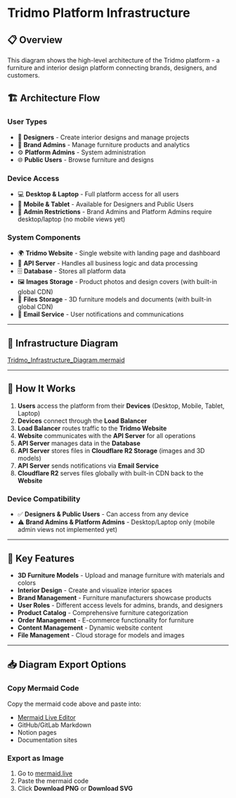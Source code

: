 # Tridmo Platform Infrastructure

## 📋 Overview

This diagram shows the high-level architecture of the Tridmo platform - a furniture and interior design platform connecting brands, designers, and customers.

## 🏗️ Architecture Flow

### **User Types**
- 👤 **Designers** - Create interior designs and manage projects
- 🏢 **Brand Admins** - Manage furniture products and analytics  
- ⚙️ **Platform Admins** - System administration
- 🌐 **Public Users** - Browse furniture and designs

### **Device Access**
- 💻 **Desktop & Laptop** - Full platform access for all users
- 📱 **Mobile & Tablet** - Available for Designers and Public Users
- 🚫 **Admin Restrictions** - Brand Admins and Platform Admins require desktop/laptop (no mobile views yet)

### **System Components**
- 🌍 **Tridmo Website** - Single website with landing page and dashboard
- 🚀 **API Server** - Handles all business logic and data processing
- 🗄️ **Database** - Stores all platform data
- 🖼️ **Images Storage** - Product photos and design covers (with built-in global CDN)
- 📁 **Files Storage** - 3D furniture models and documents (with built-in global CDN)
- 📧 **Email Service** - User notifications and communications

---

## 🎨 Infrastructure Diagram

[Tridmo_Infrastructure_Diagram.mermaid](./Tridmo_Infrastructure_Diagram.mermaid)

---

## 🔄 How It Works

1. **Users** access the platform from their **Devices** (Desktop, Mobile, Tablet, Laptop)
2. **Devices** connect through the **Load Balancer**
3. **Load Balancer** routes traffic to the **Tridmo Website**
4. **Website** communicates with the **API Server** for all operations
5. **API Server** manages data in the **Database**
6. **API Server** stores files in **Cloudflare R2 Storage** (images and 3D models)
7. **API Server** sends notifications via **Email Service**
8. **Cloudflare R2** serves files globally with built-in CDN back to the **Website**

### **Device Compatibility**
- ✅ **Designers & Public Users** - Can access from any device
- ⚠️ **Brand Admins & Platform Admins** - Desktop/Laptop only (mobile admin views not implemented yet)

---

## 🎯 Key Features

- **3D Furniture Models** - Upload and manage furniture with materials and colors
- **Interior Design** - Create and visualize interior spaces
- **Brand Management** - Furniture manufacturers showcase products
- **User Roles** - Different access levels for admins, brands, and designers
- **Product Catalog** - Comprehensive furniture categorization
- **Order Management** - E-commerce functionality for furniture
- **Content Management** - Dynamic website content
- **File Management** - Cloud storage for models and images

---

## 📥 Diagram Export Options

### **Copy Mermaid Code**
Copy the mermaid code above and paste into:
- [Mermaid Live Editor](https://mermaid.live/)
- GitHub/GitLab Markdown
- Notion pages
- Documentation sites

### **Export as Image**
1. Go to [mermaid.live](https://mermaid.live/)
2. Paste the mermaid code
3. Click **Download PNG** or **Download SVG**